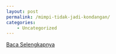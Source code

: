 ```yaml
---
layout: post
permalink: /mimpi-tidak-jadi-kondangan/
categories:
    - Uncategorized
---
```


[Baca Selengkapnya](/01)